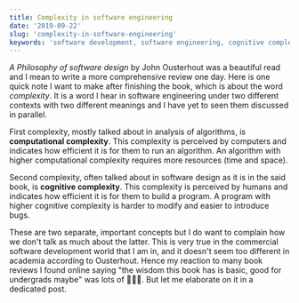 ```yaml
---
title: Complexity in software engineering
date: '2019-09-22'
slug: 'complexity-in-software-engineering'
keywords: 'software development, software engineering, cognitive complexity, computational complexity'
---
```


*A Philosophy of software design* by John Ousterhout was a beautiful read and I mean to write a more comprehensive review one day. Here is one quick note I want to make after finishing the book, which is about the word *complexity*. It is a word I hear in software engineering under two different contexts with two different meanings and I have yet to seen them discussed in parallel.

First complexity, mostly talked about in analysis of algorithms, is **computational complexity**. This complexity is perceived by computers and indicates how efficient it is for them to run an algorithm. An algorithm with higher computational complexity requires more resources (time and space).

Second complexity, often talked about in software design as it is in the said book, is **cognitive complexity**. This complexity is perceived by humans and indicates how efficient it is for them to build a program. A program with higher cognitive complexity is harder to modify and easier to introduce bugs.

These are two separate, important concepts but I do want to complain how we don't talk as much about the latter.  This is very true in the commercial software development world that I am in, and it doesn't seem too different in academia according to Ousterhout. Hence my reaction to many book reviews I found online saying "the wisdom this book has is basic, good for undergrads maybe" was lots of 🤔🤔🤔. But let me elaborate on it in a dedicated post.
